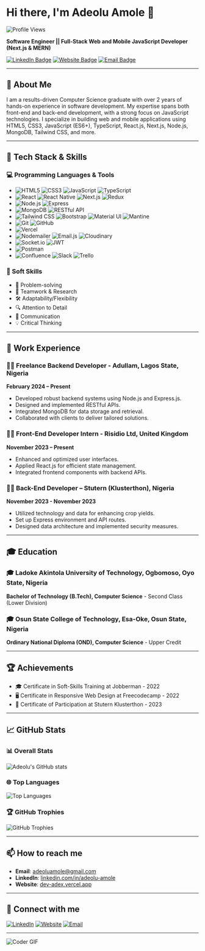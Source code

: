 # Hi there, I'm Adeolu Amole 👋

![Profile Views](https://komarev.com/ghpvc/?username=AdeAdex&style=flat-square&color=blue)

**Software Engineer || Full-Stack Web and Mobile JavaScript Developer (Next.js & MERN)**

[![LinkedIn Badge](https://img.shields.io/badge/-LinkedIn-blue?style=flat-square&logo=LinkedIn&logoColor=white&link=https://www.linkedin.com/in/adeolu-amole)](https://www.linkedin.com/in/adeolu-amole)
[![Website Badge](https://img.shields.io/badge/Website-Dev%20Adex-brightgreen)](https://dev-adex.vercel.app)
[![Email Badge](https://img.shields.io/badge/Email-adeoluamole%40gmail.com-red)](mailto:adeoluamole@gmail.com)

---

## 📝 About Me

I am a results-driven Computer Science graduate with over 2 years of hands-on experience in software development. My expertise spans both front-end and back-end development, with a strong focus on JavaScript technologies. I specialize in building web and mobile applications using HTML5, CSS3, JavaScript (ES6+), TypeScript, React.js, Next.js, Node.js, MongoDB, Tailwind CSS, and more.

---

## 🚀 Tech Stack & Skills
### 💻 Programming Languages & Tools
- ![HTML5](https://img.shields.io/badge/-HTML5-E34F26?style=flat-square&logo=html5&logoColor=white) ![CSS3](https://img.shields.io/badge/-CSS3-1572B6?style=flat-square&logo=css3) ![JavaScript](https://img.shields.io/badge/-JavaScript-F7DF1E?style=flat-square&logo=javascript&logoColor=black) ![TypeScript](https://img.shields.io/badge/-TypeScript-007ACC?style=flat-square&logo=typescript)
- ![React](https://img.shields.io/badge/-React-61DAFB?style=flat-square&logo=react&logoColor=black)
![React Native](https://img.shields.io/badge/-React%20Native-61DAFB?style=flat-square&logo=react&logoColor=black) ![Next.js](https://img.shields.io/badge/-Next.js-000000?style=flat-square&logo=next.js) ![Redux](https://img.shields.io/badge/-Redux-764ABC?style=flat-square&logo=redux&logoColor=white)
- ![Node.js](https://img.shields.io/badge/-Node.js-339933?style=flat-square&logo=node.js&logoColor=white) ![Express](https://img.shields.io/badge/-Express-000000?style=flat-square&logo=express)
- ![MongoDB](https://img.shields.io/badge/-MongoDB-47A248?style=flat-square&logo=mongodb&logoColor=white) ![RESTful API](https://img.shields.io/badge/-RESTful%20API-000000?style=flat-square&logo=json&logoColor=white)
- ![Tailwind CSS](https://img.shields.io/badge/-Tailwind%20CSS-38B2AC?style=flat-square&logo=tailwind-css&logoColor=white) ![Bootstrap](https://img.shields.io/badge/-Bootstrap-563D7C?style=flat-square&logo=bootstrap) ![Material UI](https://img.shields.io/badge/-Material%20UI-0081CB?style=flat-square&logo=material-ui&logoColor=white) ![Mantine](https://img.shields.io/badge/-Mantine-02B3E4?style=flat-square&logo=mantine&logoColor=white)
- ![Git](https://img.shields.io/badge/-Git-F05032?style=flat-square&logo=git&logoColor=white) ![GitHub](https://img.shields.io/badge/-GitHub-181717?style=flat-square&logo=github)
- ![Vercel](https://img.shields.io/badge/-Vercel-000000?style=flat-square&logo=vercel&logoColor=white)
- ![Nodemailer](https://img.shields.io/badge/-Nodemailer-339933?style=flat-square&logo=node.js&logoColor=white) ![Email.js](https://img.shields.io/badge/-Email.js-F05032?style=flat-square&logo=email&logoColor=white) ![Cloudinary](https://img.shields.io/badge/-Cloudinary-3448C5?style=flat-square&logo=cloudinary&logoColor=white)
- ![Socket.io](https://img.shields.io/badge/-Socket.io-010101?style=flat-square&logo=socket.io&logoColor=white) ![JWT](https://img.shields.io/badge/-JWT-000000?style=flat-square&logo=json-web-tokens&logoColor=white)
- ![Postman](https://img.shields.io/badge/-Postman-FF6C37?style=flat-square&logo=postman&logoColor=white)
- ![Confluence](https://img.shields.io/badge/-Confluence-172B4D?style=flat-square&logo=confluence&logoColor=white) ![Slack](https://img.shields.io/badge/-Slack-4A154B?style=flat-square&logo=slack&logoColor=white) ![Trello](https://img.shields.io/badge/-Trello-0052CC?style=flat-square&logo=trello&logoColor=white)
 

### 💪 Soft Skills
- 🧠 Problem-solving
- 🤝 Teamwork & Research
- 🛠 Adaptability/Flexibility
- 🔍 Attention to Detail
- 💬 Communication
- 💡 Critical Thinking

---

## 💼 Work Experience

### 🧑‍💻 Freelance Backend Developer - Adullam, Lagos State, Nigeria
**February 2024 – Present**
- Developed robust backend systems using Node.js and Express.js.
- Designed and implemented RESTful APIs.
- Integrated MongoDB for data storage and retrieval.
- Collaborated with clients to deliver tailored solutions.

### 🧑‍💻 Front-End Developer Intern - Risidio Ltd, United Kingdom
**November 2023 – Present**
- Enhanced and optimized user interfaces.
- Applied React.js for efficient state management.
- Integrated frontend components with backend APIs.

### 🧑‍💻 Back-End Developer – Stutern (Klusterthon), Nigeria
**November 2023 - November 2023**
- Utilized technology and data for enhancing crop yields.
- Set up Express environment and API routes.
- Designed data architecture and implemented security measures.

---

## 🎓 Education

### 🎓 Ladoke Akintola University of Technology, Ogbomoso, Oyo State, Nigeria
**Bachelor of Technology (B.Tech), Computer Science** - Second Class (Lower Division)

### 🎓 Osun State College of Technology, Esa-Oke, Osun State, Nigeria
**Ordinary National Diploma (OND), Computer Science** - Upper Credit

---

## 🏆 Achievements

- 🎓 Certificate in Soft-Skills Training at Jobberman - 2022
- 🖥️ Certificate in Responsive Web Design at Freecodecamp - 2022
- 🏅 Certificate of Participation at Stutern Klusterthon - 2023

---

## 📈 GitHub Stats

### 📊 Overall Stats
![Adeolu's GitHub stats](https://github-readme-stats.vercel.app/api?username=AdeAdex&show_icons=true&theme=radical)

### 🌐 Top Languages
![Top Languages](https://github-readme-stats.vercel.app/api/top-langs/?username=AdeAdex&layout=compact&theme=radical)

### 🏆 GitHub Trophies
![GitHub Trophies](https://github-profile-trophy.vercel.app/?username=AdeAdex&theme=radical)

---

## 📫 How to reach me

- **Email**: [adeoluamole@gmail.com](mailto:adeoluamole@gmail.com)
- **LinkedIn**: [linkedin.com/in/adeolu-amole](https://www.linkedin.com/in/adeolu-amole)
- **Website**: [dev-adex.vercel.app](https://dev-adex.vercel.app)

---

## 🔗 Connect with me

[![LinkedIn](https://img.shields.io/badge/LinkedIn-Adeolu%20Amole-blue?style=flat-square&logo=linkedin)](https://www.linkedin.com/in/adeolu-amole)
[![Website](https://img.shields.io/badge/Website-Dev%20Adex-brightgreen?style=flat-square&logo=google-chrome)](https://dev-adex.vercel.app)
[![Email](https://img.shields.io/badge/Email-adeoluamole%40gmail.com-red?style=flat-square&logo=gmail)](mailto:adeoluamole@gmail.com)

---

![Coder GIF](https://media.giphy.com/media/M9gbBd9nbDrOTu1Mqx/giphy.gif)
